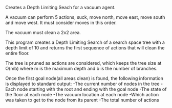 Creates a Depth Limiting Seach for a vacuum agent.

A vacuum can perform 5 actions, suck, move north, move east, move south and move west. It must consider moves in this order.

The vacuum must clean a 2x2 area.

This program creates a Depth Limiting Search of a search space tree with a depth limit of 10 and returns the first sequence of actions that will clean the entire floor.

The tree is pruned as actions are considered, which keeps the tree size at O(mb) where m is the maximum depth and b is the number of branches.

Once the first goal node(all areas clean) is found, the following information is displayed to standard output:
-The current number of nodes in the tree
-Each node starting with the root and ending with the goal node
-The state of the floor at each node
-The vacuum location at each node
-Which action was taken to get to the node from its parent
-The total number of actions
